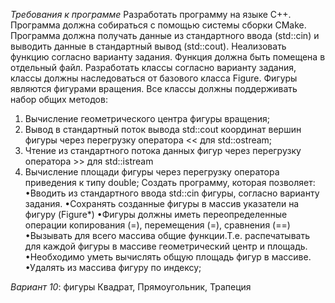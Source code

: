 *Требования к программе*
Разработать программу на языке C++. Программа должна собираться с помощью системы сборки CMake. Программа должна получать данные из стандартного ввода (std::cin) и выводить данные в стандартный вывод (std::cout).
Hеализовать функцию согласно варианту задания. Функция должна быть помещена
в отдельный файл.
Разработать классы согласно варианту задания, классы должны наследоваться от базового
класса Figure. Фигуры являются фигурами вращения.
Все классы должны поддерживать набор общих методов:
1. Вычисление геометрического центра фигуры вращения;
2. Вывод в стандартный поток вывода std::cout координат вершин фигуры через
перегрузку оператора << для std::ostream;
3. Чтение из стандартного потока данных фигур через перегрузку оператора >> для
std::istream
4. Вычисление площади фигуры через перегрузку оператора приведения к типу double;
Создать программу, которая позволяет:
•Вводить из стандартного ввода std::cin фигуры, согласно варианту задания.
•Сохранять созданные фигуры в массив указатели на фигуру (Figure*)
•Фигуры должны иметь переопределенные операции копирования (=), перемещения (=), сравнения (==)
•Вызывать для всего массива общие функции.Т.е. распечатывать для каждой фигуры в массиве геометрический центр и площадь.
•Необходимо уметь вычислять общую площадь фигур в массиве.
•Удалять из массива фигуру по индексу;

*Вариант 10*: фигуры Квадрат, Прямоугольник, Трапеция